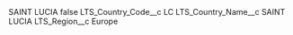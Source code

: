 <?xml version="1.0" encoding="UTF-8"?>
<CustomMetadata xmlns="http://soap.sforce.com/2006/04/metadata" xmlns:xsi="http://www.w3.org/2001/XMLSchema-instance" xmlns:xsd="http://www.w3.org/2001/XMLSchema">
    <label>SAINT LUCIA</label>
    <protected>false</protected>
    <values>
        <field>LTS_Country_Code__c</field>
        <value xsi:type="xsd:string">LC</value>
    </values>
    <values>
        <field>LTS_Country_Name__c</field>
        <value xsi:type="xsd:string">SAINT LUCIA</value>
    </values>
    <values>
        <field>LTS_Region__c</field>
        <value xsi:type="xsd:string">Europe</value>
    </values>
</CustomMetadata>
